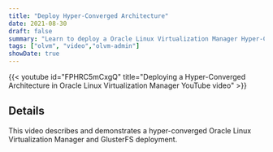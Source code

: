 ```yaml
---
title: "Deploy Hyper-Converged Architecture"
date: 2021-08-30
draft: false
summary: "Learn to deploy a Oracle Linux Virtualization Manager Hyper-Converged Architecture."
tags: ["olvm", "video","olvm-admin"]
showDate: true
---
```


{{< youtube id="FPHRC5mCxgQ" title="Deploying a Hyper-Converged Architecture in Oracle Linux Virtualization Manager YouTube video" >}}

## Details

This video describes and demonstrates a hyper-converged Oracle Linux Virtualization Manager and GlusterFS deployment.
